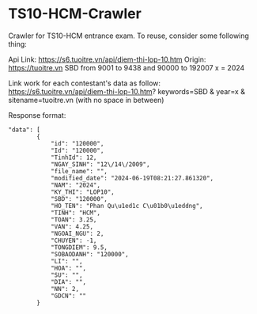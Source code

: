# TS10-HCM-Crawler
Crawler for TS10-HCM entrance exam.
To reuse, consider some following thing:

Api Link: https://s6.tuoitre.vn/api/diem-thi-lop-10.htm
Origin: https://tuoitre.vn
SBD from 9001 to 9438 and 90000 to 192007
x = 2024

Link work for each contestant's data as follow: https://s6.tuoitre.vn/api/diem-thi-lop-10.htm? keywords=SBD & year=x & sitename=tuoitre.vn (with no space in between)

Response format:
```
"data": [
        {
            "id": "120000",
            "Id": "120000",
            "TinhId": 12,
            "NGAY_SINH": "12\/14\/2009",
            "file_name": "",
            "modified_date": "2024-06-19T08:21:27.861320",
            "NAM": "2024",
            "KY_THI": "LOP10",
            "SBD": "120000",
            "HO_TEN": "Phan Qu\u1ed1c C\u01b0\u1eddng",
            "TINH": "HCM",
            "TOAN": 3.25,
            "VAN": 4.25,
            "NGOAI_NGU": 2,
            "CHUYEN": -1,
            "TONGDIEM": 9.5,
            "SOBAODANH": "120000",
            "LI": "",
            "HOA": "",
            "SU": "",
            "DIA": "",
            "NN": 2,
            "GDCN": ""
        }
```
